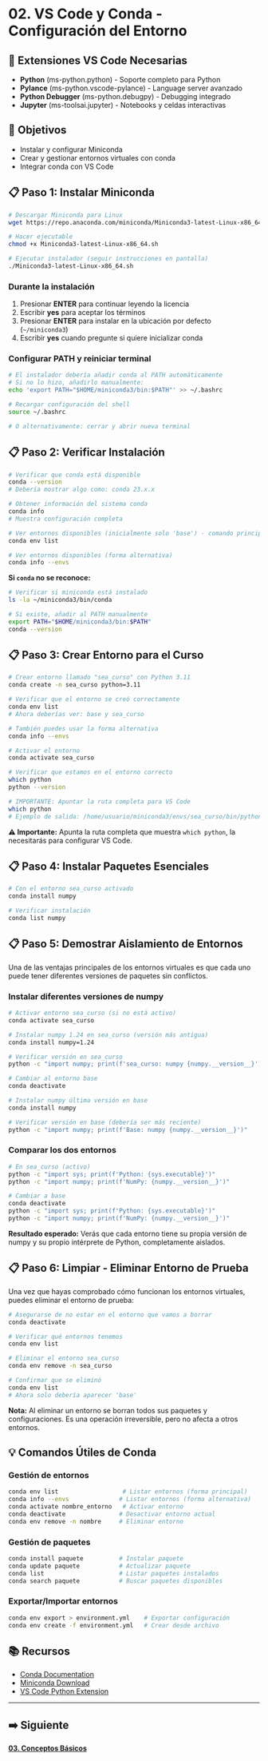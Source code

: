 # 02. VS Code y Conda - Configuración del Entorno

## 🔧 Extensiones VS Code Necesarias

- **Python** (ms-python.python) - Soporte completo para Python
- **Pylance** (ms-python.vscode-pylance) - Language server avanzado  
- **Python Debugger** (ms-python.debugpy) - Debugging integrado
- **Jupyter** (ms-toolsai.jupyter) - Notebooks y celdas interactivas

## 🎯 Objetivos

- Instalar y configurar Miniconda
- Crear y gestionar entornos virtuales con conda
- Integrar conda con VS Code

## 📋 Paso 1: Instalar Miniconda

```bash
# Descargar Miniconda para Linux
wget https://repo.anaconda.com/miniconda/Miniconda3-latest-Linux-x86_64.sh

# Hacer ejecutable
chmod +x Miniconda3-latest-Linux-x86_64.sh

# Ejecutar instalador (seguir instrucciones en pantalla)
./Miniconda3-latest-Linux-x86_64.sh
```

### Durante la instalación

1. Presionar **ENTER** para continuar leyendo la licencia
2. Escribir **yes** para aceptar los términos
3. Presionar **ENTER** para instalar en la ubicación por defecto (`~/miniconda3`)
4. Escribir **yes** cuando pregunte si quiere inicializar conda

### Configurar PATH y reiniciar terminal

```bash
# El instalador debería añadir conda al PATH automáticamente
# Si no lo hizo, añadirlo manualmente:
echo 'export PATH="$HOME/miniconda3/bin:$PATH"' >> ~/.bashrc

# Recargar configuración del shell
source ~/.bashrc

# O alternativamente: cerrar y abrir nueva terminal
```

## 📋 Paso 2: Verificar Instalación

```bash
# Verificar que conda está disponible
conda --version
# Debería mostrar algo como: conda 23.x.x

# Obtener información del sistema conda
conda info
# Muestra configuración completa

# Ver entornos disponibles (inicialmente solo 'base') - comando principal
conda env list

# Ver entornos disponibles (forma alternativa)
conda info --envs
```

**Si `conda` no se reconoce:**

```bash
# Verificar si miniconda está instalado
ls -la ~/miniconda3/bin/conda

# Si existe, añadir al PATH manualmente
export PATH="$HOME/miniconda3/bin:$PATH"
conda --version
```

## 📋 Paso 3: Crear Entorno para el Curso

```bash
# Crear entorno llamado "sea_curso" con Python 3.11
conda create -n sea_curso python=3.11

# Verificar que el entorno se creó correctamente
conda env list
# Ahora deberías ver: base y sea_curso

# También puedes usar la forma alternativa
conda info --envs

# Activar el entorno
conda activate sea_curso

# Verificar que estamos en el entorno correcto
which python
python --version

# IMPORTANTE: Apuntar la ruta completa para VS Code
which python
# Ejemplo de salida: /home/usuario/miniconda3/envs/sea_curso/bin/python
```

**⚠️ Importante:** Apunta la ruta completa que muestra `which python`, la necesitarás para configurar VS Code.

## 📋 Paso 4: Instalar Paquetes Esenciales

```bash
# Con el entorno sea_curso activado
conda install numpy

# Verificar instalación
conda list numpy
```

## 📋 Paso 5: Demostrar Aislamiento de Entornos

Una de las ventajas principales de los entornos virtuales es que cada uno puede tener diferentes versiones de paquetes sin conflictos.

### Instalar diferentes versiones de numpy

```bash
# Activar entorno sea_curso (si no está activo)
conda activate sea_curso

# Instalar numpy 1.24 en sea_curso (versión más antigua)
conda install numpy=1.24

# Verificar versión en sea_curso
python -c "import numpy; print(f'sea_curso: numpy {numpy.__version__}')"

# Cambiar al entorno base
conda deactivate

# Instalar numpy última versión en base
conda install numpy

# Verificar versión en base (debería ser más reciente)
python -c "import numpy; print(f'Base: numpy {numpy.__version__}')"
```

### Comparar los dos entornos

```bash
# En sea_curso (activo)
python -c "import sys; print(f'Python: {sys.executable}')"
python -c "import numpy; print(f'NumPy: {numpy.__version__}')"

# Cambiar a base
conda deactivate
python -c "import sys; print(f'Python: {sys.executable}')"
python -c "import numpy; print(f'NumPy: {numpy.__version__}')"
```

**Resultado esperado:** Verás que cada entorno tiene su propia versión de numpy y su propio intérprete de Python, completamente aislados.

## 📋 Paso 6: Limpiar - Eliminar Entorno de Prueba

Una vez que hayas comprobado cómo funcionan los entornos virtuales, puedes eliminar el entorno de prueba:

```bash
# Asegurarse de no estar en el entorno que vamos a borrar
conda deactivate

# Verificar qué entornos tenemos
conda env list

# Eliminar el entorno sea_curso
conda env remove -n sea_curso

# Confirmar que se eliminó
conda env list
# Ahora solo debería aparecer 'base'
```

**Nota:** Al eliminar un entorno se borran todos sus paquetes y configuraciones. Es una operación irreversible, pero no afecta a otros entornos.

## 💡 Comandos Útiles de Conda

### Gestión de entornos

```bash
conda env list                  # Listar entornos (forma principal)
conda info --envs              # Listar entornos (forma alternativa)
conda activate nombre_entorno   # Activar entorno
conda deactivate               # Desactivar entorno actual
conda env remove -n nombre     # Eliminar entorno
```

### Gestión de paquetes

```bash
conda install paquete          # Instalar paquete
conda update paquete           # Actualizar paquete
conda list                     # Listar paquetes instalados
conda search paquete           # Buscar paquetes disponibles
```

### Exportar/Importar entornos

```bash
conda env export > environment.yml    # Exportar configuración
conda env create -f environment.yml   # Crear desde archivo
```

## 📚 Recursos

- [Conda Documentation](https://docs.conda.io/)
- [Miniconda Download](https://docs.conda.io/en/latest/miniconda.html)
- [VS Code Python Extension](https://code.visualstudio.com/docs/python/python-tutorial)

---

## ➡️ Siguiente

**[03. Conceptos Básicos](../03_conceptos_basicos/README_03.md)**

